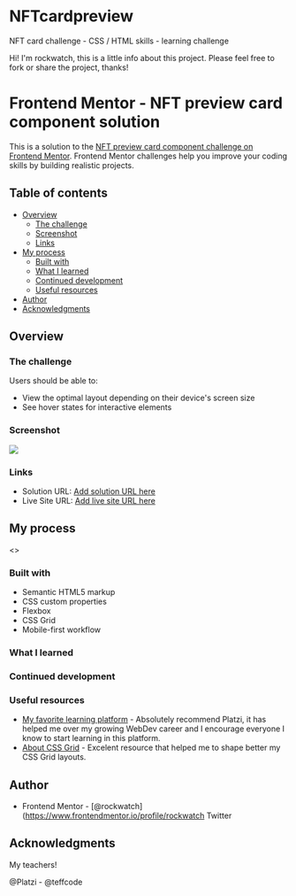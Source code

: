 # NFTcardpreview
NFT  card challenge - CSS / HTML skills - learning challenge

Hi! I'm rockwatch, this is a little info about this project. Please feel free to fork or share the project, thanks!

# Frontend Mentor - NFT preview card component solution

This is a solution to the [NFT preview card component challenge on Frontend Mentor](https://www.frontendmentor.io/challenges/nft-preview-card-component-SbdUL_w0U). Frontend Mentor challenges help you improve your coding skills by building realistic projects. 

## Table of contents

- [Overview](#overview)
  - [The challenge](#the-challenge)
  - [Screenshot](#screenshot)
  - [Links](#links)
- [My process](#my-process)
  - [Built with](#built-with)
  - [What I learned](#what-i-learned)
  - [Continued development](#continued-development)
  - [Useful resources](#useful-resources)
- [Author](#author)
- [Acknowledgments](#acknowledgments)

## Overview

### The challenge

Users should be able to:

- View the optimal layout depending on their device's screen size
- See hover states for interactive elements

### Screenshot

![](./screenshot.jpg)

### Links

- Solution URL: [Add solution URL here](https://your-solution-url.com)
- Live Site URL: [Add live site URL here](https://your-live-site-url.com)

## My process

<<EDIT>>

### Built with

- Semantic HTML5 markup
- CSS custom properties
- Flexbox
- CSS Grid
- Mobile-first workflow

### What I learned


### Continued development


### Useful resources

- [My favorite learning platform](https://www.platzi.com) - Absolutely recommend Platzi, it has helped me over my growing WebDev career and I encourage everyone I know to start learning in this platform.
- [About CSS Grid](https://css-tricks.com/snippets/css/complete-guide-grid/) - Excelent resource that helped me to shape better my CSS Grid layouts.


## Author

- Frontend Mentor - [@rockwatch](https://www.frontendmentor.io/profile/rockwatch
  Twitter <here>

## Acknowledgments

My teachers!

@Platzi - @teffcode 
